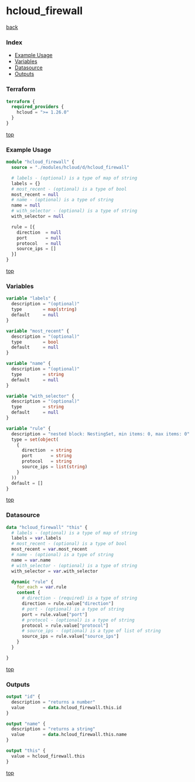 # hcloud_firewall

[back](../hcloud.md)

### Index

- [Example Usage](#example-usage)
- [Variables](#variables)
- [Datasource](#datasource)
- [Outputs](#outputs)

### Terraform

```terraform
terraform {
  required_providers {
    hcloud = ">= 1.26.0"
  }
}
```

[top](#index)

### Example Usage

```terraform
module "hcloud_firewall" {
  source = "./modules/hcloud/d/hcloud_firewall"

  # labels - (optional) is a type of map of string
  labels = {}
  # most_recent - (optional) is a type of bool
  most_recent = null
  # name - (optional) is a type of string
  name = null
  # with_selector - (optional) is a type of string
  with_selector = null

  rule = [{
    direction  = null
    port       = null
    protocol   = null
    source_ips = []
  }]
}
```

[top](#index)

### Variables

```terraform
variable "labels" {
  description = "(optional)"
  type        = map(string)
  default     = null
}

variable "most_recent" {
  description = "(optional)"
  type        = bool
  default     = null
}

variable "name" {
  description = "(optional)"
  type        = string
  default     = null
}

variable "with_selector" {
  description = "(optional)"
  type        = string
  default     = null
}

variable "rule" {
  description = "nested block: NestingSet, min items: 0, max items: 0"
  type = set(object(
    {
      direction  = string
      port       = string
      protocol   = string
      source_ips = list(string)
    }
  ))
  default = []
}
```

[top](#index)

### Datasource

```terraform
data "hcloud_firewall" "this" {
  # labels - (optional) is a type of map of string
  labels = var.labels
  # most_recent - (optional) is a type of bool
  most_recent = var.most_recent
  # name - (optional) is a type of string
  name = var.name
  # with_selector - (optional) is a type of string
  with_selector = var.with_selector

  dynamic "rule" {
    for_each = var.rule
    content {
      # direction - (required) is a type of string
      direction = rule.value["direction"]
      # port - (optional) is a type of string
      port = rule.value["port"]
      # protocol - (optional) is a type of string
      protocol = rule.value["protocol"]
      # source_ips - (optional) is a type of list of string
      source_ips = rule.value["source_ips"]
    }
  }

}
```

[top](#index)

### Outputs

```terraform
output "id" {
  description = "returns a number"
  value       = data.hcloud_firewall.this.id
}

output "name" {
  description = "returns a string"
  value       = data.hcloud_firewall.this.name
}

output "this" {
  value = hcloud_firewall.this
}
```

[top](#index)